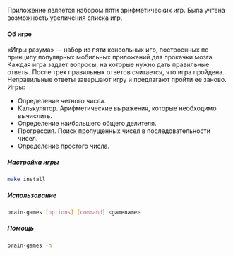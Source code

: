 Приложение является набором пяти арифметических игр. Была учтена возможность увеличения списка игр.

#### Об игре

«Игры разума» — набор из пяти консольных игр, построенных по принципу популярных мобильных приложений для прокачки мозга. Каждая игра задает вопросы, на которые нужно дать правильные ответы. После трех правильных ответов считается, что игра пройдена. Неправильные ответы завершают игру и предлагают пройти ее заново. Игры:

- Определение четного числа.
- Калькулятор. Арифметические выражения, которые необходимо вычислить.
- Определение наибольшего общего делителя.
- Прогрессия. Поиск пропущенных чисел в последовательности чисел.
- Определение простого числа.

##### Настройка игры

```sh
make install
```

##### Использование

```sh
brain-games [options] [command] <gamename>
```

##### Помощь

```sh
brain-games -h
```
